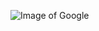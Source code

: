 ![Image of Google](https://www.google.com/images/branding/googlelogo/2x/googlelogo_color_272x92dp.png)

